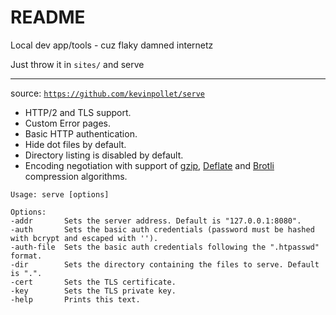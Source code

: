 # README

Local dev app/tools - cuz flaky damned internetz

Just throw it in `sites/` and serve

---

source: [`https://github.com/kevinpollet/serve`](https://github.com/kevinpollet/serve)

- HTTP/2 and TLS support.
- Custom Error pages.
- Basic HTTP authentication.
- Hide dot files by default.
- Directory listing is disabled by default.
- Encoding negotiation with support of [gzip](https://www.gzip.org/), [Deflate](https://en.wikipedia.org/wiki/DEFLATE)
  and [Brotli](https://en.wikipedia.org/wiki/Brotli) compression algorithms.


```shell
Usage: serve [options]

Options:
-addr       Sets the server address. Default is "127.0.0.1:8080".
-auth       Sets the basic auth credentials (password must be hashed with bcrypt and escaped with '').
-auth-file  Sets the basic auth credentials following the ".htpasswd" format.
-dir        Sets the directory containing the files to serve. Default is ".".
-cert       Sets the TLS certificate.
-key        Sets the TLS private key.
-help       Prints this text.
```

